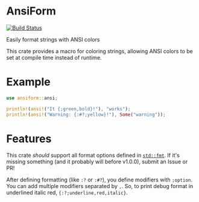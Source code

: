 # AnsiForm

[![Build Status](https://travis-ci.com/spenserblack/yacc.svg?branch=master)](https://travis-ci.com/spenserblack/yacc)

Easily format strings with ANSI colors

This crate provides a macro for coloring strings, allowing ANSI colors to be set at compile time
instead of runtime.

# Example

```rust
use ansiform::ansi;

println!(ansi!("It {;green,bold}!"), "works");
println!(ansi!("Warning: {:#?;yellow}!"), Some("warning"));
```

# Features

This crate *should* support all format options defined in
[`std::fmt`](https://doc.rust-lang.org/std/fmt/). If it's missing something (and it probably will
before v1.0.0), submit an Issue or PR!

After defining formatting (like `:?` or `:#?`), you define modifiers with `;option`. You can add
multiple modifiers separated by `,`. So, to print debug format in underlined italic red,
`{:?;underline,red,italic}`.
